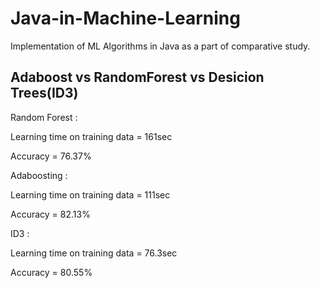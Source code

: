 # Java-in-Machine-Learning
Implementation of ML Algorithms in Java as a part of comparative study.

## Adaboost vs RandomForest vs Desicion Trees(ID3)

Random Forest :

Learning time on training data = 161sec

Accuracy = 76.37%

Adaboosting :

Learning time on training data = 111sec

Accuracy = 82.13%

ID3 :

Learning time on training data = 76.3sec

Accuracy = 80.55%
